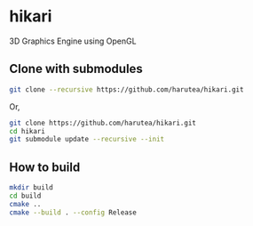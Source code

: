 # hikari
3D Graphics Engine using OpenGL

## Clone with submodules
```bash
git clone --recursive https://github.com/harutea/hikari.git
```
Or,
```bash
git clone https://github.com/harutea/hikari.git
cd hikari
git submodule update --recursive --init
```

## How to build
```bash
mkdir build
cd build
cmake ..
cmake --build . --config Release
```
